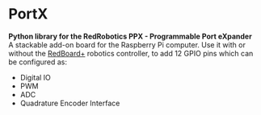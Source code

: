 # PortX
**Python library for the RedRobotics PPX - Programmable Port eXpander**  
A stackable add-on board for the Raspberry Pi computer. Use it with or without the [RedBoard+](https://github.com/RedRobotics/RedBoard) robotics controller, to add 12 GPIO pins which can be configured as:
- Digital IO
- PWM
- ADC
- Quadrature Encoder Interface    
